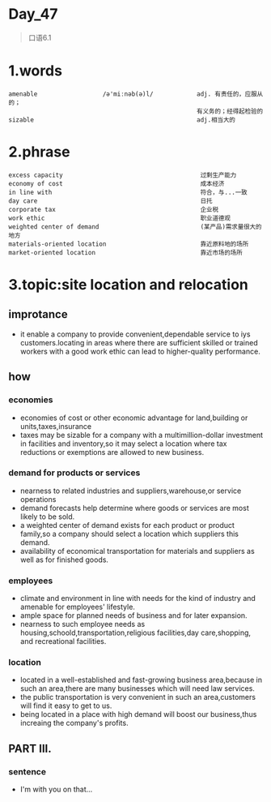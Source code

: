 # Day_47
> 口语6.1
# 1.words
    amenable                  /ə'miːnəb(ə)l/            adj. 有责任的，应服从的；
                                                        有义务的；经得起检验的
    sizable                                             adj.相当大的

# 2.phrase
    excess capacity                                      过剩生产能力
    economy of cost                                      成本经济
    in line with                                         符合，与...一致
    day care                                             日托
    corporate tax                                        企业税
    work ethic                                           职业道德观
    weighted center of demand                            (某产品)需求量很大的地方
    materials-oriented location                          靠近原料地的场所
    market-oriented location                             靠近市场的场所

# 3.topic:site location and relocation
## improtance
- it enable a company to provide convenient,dependable service to iys customers.locating in areas where there
are sufficient skilled or trained workers with a good work ethic can lead to higher-quality performance.

## how
### economies 
- economies of cost or other economic advantage for land,building or units,taxes,insurance
- taxes may be sizable for a company with a multimillion-dollar investment in facilities and inventory,so it may
select a location where tax reductions or exemptions are allowed to new business.

### demand for products or services
- nearness to related industries and suppliers,warehouse,or service operations
- demand forecasts help determine where goods or services are most likely to be sold.
- a weighted center of demand exists for each product or product family,so a company should select a location which suppliers this demand.
- availability of economical  transportation for materials and suppliers as well as for finished goods.

### employees
- climate and environment in line with needs for the kind of industry and amenable for employees' lifestyle.
- ample space for planned needs of business and for later expansion.
- nearness to such employee needs as housing,schoold,transportation,religious facilities,day care,shopping,
and recreational facilities.

### location
- located in a well-established and fast-growing business area,because in such an area,there are many businesses which will need law services.
- the public transportation is very convenient in such an area,customers will find it easy to get to us.
- being located in a place with high demand will boost our business,thus increaing the company's profits.

## PART III.
### sentence
- I'm with you on that...











